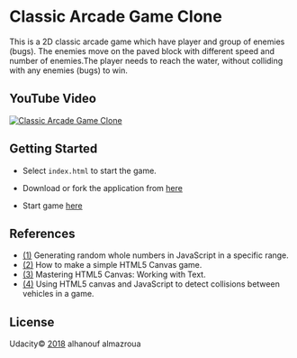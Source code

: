# Classic Arcade Game Clone
This is a 2D classic arcade game which have player and 
 group of enemies (bugs).
The enemies move on the paved block with different speed and number of enemies.The player needs to reach the water, without colliding with any enemies (bugs) to win.

## YouTube Video
[![Classic Arcade Game Clone](http://img.youtube.com/vi/YOUTUBE_VIDEO_ID_HERE/0.jpg)](https://www.youtube.com/watch?v=kaifTslArtY)


## Getting Started 
- Select ```index.html``` to start the game.
- Download or fork the application from [here](https://github.com/hanvoCS/frontend-nanodegree-arcade-game.git)

- Start game [here](https://github.com/hanvoCS/frontend-nanodegree-arcade-game/index.html)
## References
-  [ (1)](https://stackoverflow.com/questions/1527803/generating-random-whole-numbers-in-javascript-in-a-specific-range) Generating random whole numbers in JavaScript in a specific range.
- [ (2)](http://www.lostdecadegames.com/how-to-make-a-simple-html5-canvas-game/) How to make a simple HTML5 Canvas game. 
-  [(3)](https://www.youtube.com/watch?v=NcdrPUl-mZQ) Mastering HTML5 Canvas: Working with Text.
- [(4)](https://msdn.microsoft.com/en-us/library/gg589497(v=vs.85).aspx) Using HTML5 canvas and JavaScript to detect collisions between vehicles in a game. 


## License
Udacity© [2018]() alhanouf almazroua 
